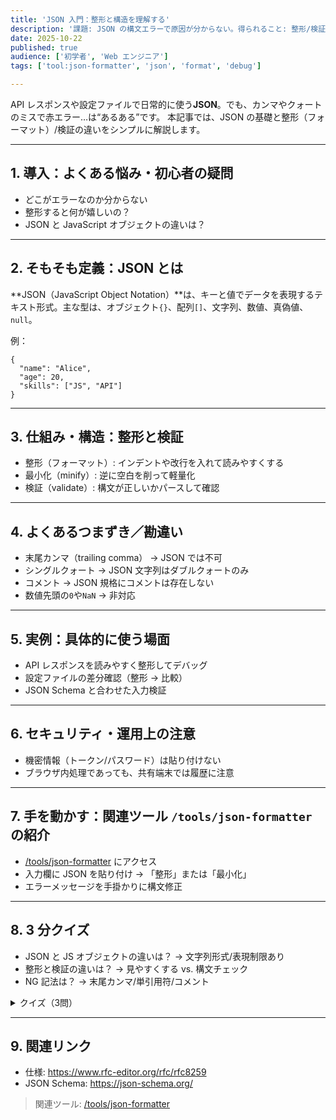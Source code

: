```yaml
---
title: 'JSON 入門：整形と構造を理解する'
description: '課題: JSON の構文エラーで原因が分からない。得られること: 整形/検証の基礎と見分け方。'
date: 2025-10-22
published: true
audience: ['初学者', 'Web エンジニア']
tags: ['tool:json-formatter', 'json', 'format', 'debug']

---
```


API レスポンスや設定ファイルで日常的に使う**JSON**。でも、カンマやクォートのミスで赤エラー…は“あるある”です。
本記事では、JSON の基礎と整形（フォーマット）/検証の違いをシンプルに解説します。

---

## 1. 導入：よくある悩み・初心者の疑問

- どこがエラーなのか分からない
- 整形すると何が嬉しいの？
- JSON と JavaScript オブジェクトの違いは？

---

## 2. そもそも定義：JSON とは

**JSON（JavaScript Object Notation）**は、キーと値でデータを表現するテキスト形式。主な型は、オブジェクト`{}`、配列`[]`、文字列、数値、真偽値、`null`。

例：

```
{
  "name": "Alice",
  "age": 20,
  "skills": ["JS", "API"]
}
```

---

## 3. 仕組み・構造：整形と検証

- 整形（フォーマット）: インデントや改行を入れて読みやすくする
- 最小化（minify）: 逆に空白を削って軽量化
- 検証（validate）: 構文が正しいかパースして確認

---

## 4. よくあるつまずき／勘違い

- 末尾カンマ（trailing comma） → JSON では不可
- シングルクォート → JSON 文字列はダブルクォートのみ
- コメント → JSON 規格にコメントは存在しない
- 数値先頭の`0`や`NaN` → 非対応

---

## 5. 実例：具体的に使う場面

- API レスポンスを読みやすく整形してデバッグ
- 設定ファイルの差分確認（整形 → 比較）
- JSON Schema と合わせた入力検証

---

## 6. セキュリティ・運用上の注意

- 機密情報（トークン/パスワード）は貼り付けない
- ブラウザ内処理であっても、共有端末では履歴に注意

---

## 7. 手を動かす：関連ツール `/tools/json-formatter` の紹介

- [/tools/json-formatter](/tools/json-formatter) にアクセス
- 入力欄に JSON を貼り付け → 「整形」または「最小化」
- エラーメッセージを手掛かりに構文修正

---

## 8. 3 分クイズ

- JSON と JS オブジェクトの違いは？ → 文字列形式/表現制限あり
- 整形と検証の違いは？ → 見やすくする vs. 構文チェック
- NG 記法は？ → 末尾カンマ/単引用符/コメント

<details>
<summary>クイズ（3問）</summary>

1. JSON 文字列のクォートは？ → ダブルのみ
2. コメントは書ける？ → いいえ
3. 末尾カンマは OK？ → いいえ

</details>

---

## 9. 関連リンク

- 仕様: https://www.rfc-editor.org/rfc/rfc8259
- JSON Schema: https://json-schema.org/

> 関連ツール: [/tools/json-formatter](/tools/json-formatter)

